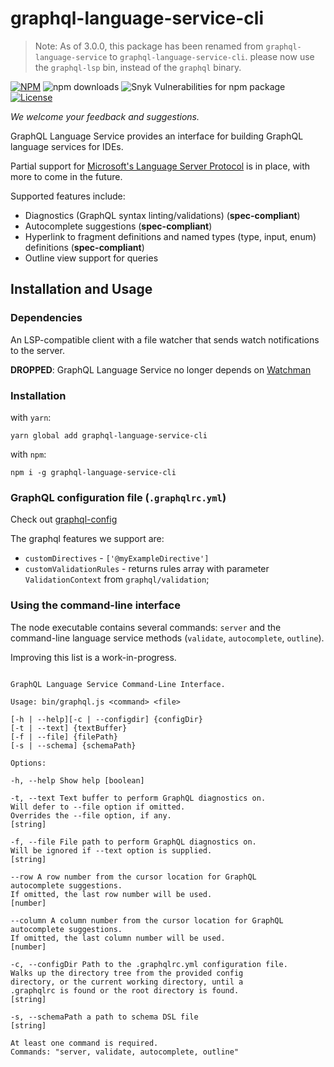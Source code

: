 # graphql-language-service-cli

> Note: As of 3.0.0, this package has been renamed from `graphql-language-service` to `graphql-language-service-cli`. please now use the `graphql-lsp` bin, instead of the `graphql` binary.

[![NPM](https://img.shields.io/npm/v/graphql-language-service.svg)](https://npmjs.com/graphql-language-service)
![npm downloads](https://img.shields.io/npm/dm/graphql-language-service?label=npm%20downloads)
![Snyk Vulnerabilities for npm package](https://img.shields.io/snyk/vulnerabilities/npm/codemirror-graphql)
[![License](https://img.shields.io/npm/l/graphql-language-service.svg?style=flat-square)](LICENSE)

_We welcome your feedback and suggestions._

GraphQL Language Service provides an interface for building GraphQL language services for IDEs.

Partial support for [Microsoft's Language Server Protocol](https://github.com/Microsoft/language-server-protocol) is in place, with more to come in the future.

Supported features include:

- Diagnostics (GraphQL syntax linting/validations) (**spec-compliant**)
- Autocomplete suggestions (**spec-compliant**)
- Hyperlink to fragment definitions and named types (type, input, enum) definitions (**spec-compliant**)
- Outline view support for queries

## Installation and Usage

### Dependencies

An LSP-compatible client with a file watcher that sends watch notifications to the server.

**DROPPED**: GraphQL Language Service no longer depends on [Watchman](https://facebook.github.io/watchman/)

### Installation

with `yarn`:

```
yarn global add graphql-language-service-cli
```

with `npm`:

```
npm i -g graphql-language-service-cli
```

### GraphQL configuration file (`.graphqlrc.yml`)

Check out [graphql-config](https://graphql-config.com/docs/introduction)

The graphql features we support are:

- `customDirectives` - `['@myExampleDirective']`
- `customValidationRules` - returns rules array with parameter `ValidationContext` from `graphql/validation`;

### Using the command-line interface

The node executable contains several commands: `server` and the command-line language service methods (`validate`, `autocomplete`, `outline`).

Improving this list is a work-in-progress.

```

GraphQL Language Service Command-Line Interface.

Usage: bin/graphql.js <command> <file>

[-h | --help][-c | --configdir] {configDir}
[-t | --text] {textBuffer}
[-f | --file] {filePath}
[-s | --schema] {schemaPath}

Options:

-h, --help Show help [boolean]

-t, --text Text buffer to perform GraphQL diagnostics on.
Will defer to --file option if omitted.
Overrides the --file option, if any.
[string]

-f, --file File path to perform GraphQL diagnostics on.
Will be ignored if --text option is supplied.
[string]

--row A row number from the cursor location for GraphQL
autocomplete suggestions.
If omitted, the last row number will be used.
[number]

--column A column number from the cursor location for GraphQL
autocomplete suggestions.
If omitted, the last column number will be used.
[number]

-c, --configDir Path to the .graphqlrc.yml configuration file.
Walks up the directory tree from the provided config
directory, or the current working directory, until a
.graphqlrc is found or the root directory is found.
[string]

-s, --schemaPath a path to schema DSL file
[string]

At least one command is required.
Commands: "server, validate, autocomplete, outline"

```
